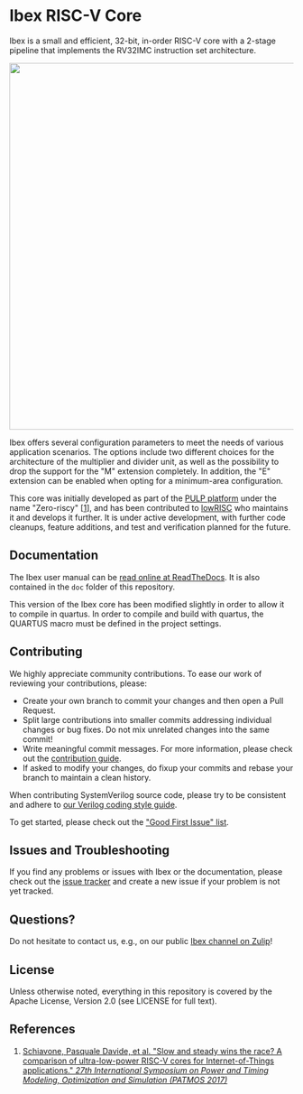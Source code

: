 # Ibex RISC-V Core

Ibex is a small and efficient, 32-bit, in-order RISC-V core with a 2-stage pipeline that implements
the RV32IMC instruction set architecture.

<p align="center"><img src="doc/images/blockdiagram.svg" width="650"></p>

Ibex offers several configuration parameters to meet the needs of various application scenarios.
The options include two different choices for the architecture of the multiplier and divider unit,
as well as the possibility to drop the support for the "M" extension completely. In addition, the
"E" extension can be enabled when opting for a minimum-area configuration.

This core was initially developed as part of the [PULP platform](https://wwww.pulp-platform.org)
under the name "Zero-riscy" \[[1](https://doi.org/10.1109/PATMOS.2017.8106976)\], and has been
contributed to [lowRISC](https://www.lowrisc.org) who maintains it and develops it further. It is
under active development, with further code cleanups, feature additions, and test and verification
planned for the future.

## Documentation

The Ibex user manual can be
[read online at ReadTheDocs](https://ibex-core.readthedocs.io/en/latest/). It is also contained in
the `doc` folder of this repository.

This version of the Ibex core has been modified slightly in order to allow it to compile in quartus.
In order to compile and build with quartus, the QUARTUS macro must be defined in the project
settings.

## Contributing

We highly appreciate community contributions. To ease our work of reviewing your contributions,
please:

* Create your own branch to commit your changes and then open a Pull Request.
* Split large contributions into smaller commits addressing individual changes or bug fixes. Do not
  mix unrelated changes into the same commit!
* Write meaningful commit messages. For more information, please check out the [contribution
  guide](https://github.com/lowrisc/ibex/blob/master/CONTRIBUTING.md).
* If asked to modify your changes, do fixup your commits and rebase your branch to maintain a
  clean history.

When contributing SystemVerilog source code, please try to be consistent and adhere to [our Verilog
coding style guide](https://github.com/lowRISC/style-guides/blob/master/VerilogCodingStyle.md).

To get started, please check out the ["Good First Issue"
 list](https://github.com/lowrisc/ibex/issues?q=is%3Aissue+is%3Aopen+label%3A%22Good+First+Issue%22).

## Issues and Troubleshooting

If you find any problems or issues with Ibex or the documentation, please check out the [issue
 tracker](https://github.com/lowrisc/ibex/issues) and create a new issue if your problem is
not yet tracked.

## Questions?

Do not hesitate to contact us, e.g., on our public [Ibex channel on
Zulip](https://lowrisc.zulipchat.com/#narrow/stream/198227-ibex)!

## License

Unless otherwise noted, everything in this repository is covered by the Apache
License, Version 2.0 (see LICENSE for full text).

## References
1. [Schiavone, Pasquale Davide, et al. "Slow and steady wins the race? A comparison of
 ultra-low-power RISC-V cores for Internet-of-Things applications."
 _27th International Symposium on Power and Timing Modeling, Optimization and Simulation
 (PATMOS 2017)_](https://doi.org/10.1109/PATMOS.2017.8106976)
